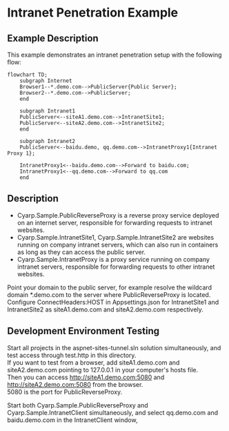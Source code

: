 # Intranet Penetration Example

## Example Description

This example demonstrates an intranet penetration setup with the following flow:

```mermaid
flowchart TD;
    subgraph Internet
    Browser1--*.demo.com-->PublicServer{Public Server};
    Browser2--*.demo.com-->PublicServer;
    end

    subgraph Intranet1
    PublicServer<--siteA1.demo.com-->IntranetSite1;
    PublicServer<--siteA2.demo.com-->IntranetSite2;
    end

    subgraph Intranet2
    PublicServer<--baidu.demo, qq.demo.com-->IntranetProxy1{Intranet Proxy 1};

    IntranetProxy1<--baidu.demo.com-->Forward to baidu.com;
    IntranetProxy1<--qq.demo.com-->Forward to qq.com
    end

```

## Description

- Cyarp.Sample.PublicReverseProxy is a reverse proxy service deployed on an internet server, responsible for forwarding requests to intranet websites.
- Cyarp.Sample.IntranetSite1, Cyarp.Sample.IntranetSite2 are websites running on company intranet servers, which can also run in containers as long as they can access the public server.
- Cyarp.Sample.IntranetProxy is a proxy service running on company intranet servers, responsible for forwarding requests to other intranet websites.

Point your domain to the public server, for example resolve the wildcard domain \*.demo.com to the server where PublicReverseProxy is located.  
Configure ConnectHeaders:HOST in Appsettings.json for IntranetSite1 and IntranetSite2 as siteA1.demo.com and siteA2.demo.com respectively.

## Development Environment Testing

Start all projects in the aspnet-sites-tunnel.sln solution simultaneously, and test access through test.http in this directory.  
If you want to test from a browser, add siteA1.demo.com and siteA2.demo.com pointing to 127.0.0.1 in your computer's hosts file.  
Then you can access http://siteA1.demo.com:5080 and http://siteA2.demo.com:5080 from the browser.  
5080 is the port for PublicReverseProxy.

Start both Cyarp.Sample.PublicReverseProxy and Cyarp.Sample.IntranetClient simultaneously, and select qq.demo.com and baidu.demo.com in the IntranetClient window,
